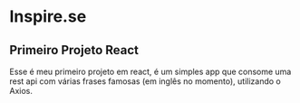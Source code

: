 # Inspire.se 
## Primeiro Projeto React
Esse é meu primeiro projeto em react, é um simples app que consome uma rest api com várias frases famosas (em inglês no momento), utilizando o Axios.